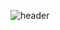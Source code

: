 ![header](https://capsule-render.vercel.app/api?type=waving&color=0:EEFF00,100:a82da8t&height=300&section=footer&text=Hi%20there%20👋&fontSize=120)

